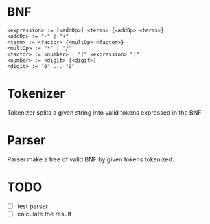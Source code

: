 # BNF

```
<expression> := [<addOp>] <terms> {<addOp> <terms>}
<addOp> := "-" | "+"
<term> := <factor> {<multOp> <factor>}
<multOp> := "*" | "/"
<factor> := <number> | "(" <expression> ")"
<number> := <digit> {<digit>}
<digit> := "0" ... "9"
```

# Tokenizer

Tokenizer splits a given string into valid tokens expressed in the BNF.

# Parser

Parser make a tree of valid BNF by given tokens tokenized.

# TODO

- [ ] test parser
- [ ] calculate the result
